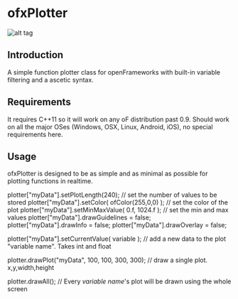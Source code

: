 ofxPlotter
==========

![alt tag](https://raw.githubusercontent.com/yeswecan/ofxPlotter/master/screenshot.png)

Introduction
------------
A simple function plotter class for openFrameworks with built-in variable filtering and a ascetic syntax.

Requirements
------------
It requires C++11 so it will work on any oF distribution past 0.9. Should work on all the major OSes (Windows, OSX, Linux, Android, iOS), no special requirements here.

Usage
-----
ofxPlotter is designed to be as simple and as minimal as possible for plotting functions in realtime.

plotter["myData"].setPlotLength(240);            // set the number of values to be stored
plotter["myData"].setColor( ofColor(255,0,0) );  // set the color of the plot
plotter["myData"].setMinMaxValue( 0.f, 1024.f ); // set the min and max values
plotter["myData"].drawGuidelines = false; 
plotter["myData"].drawInfo = false;
plotter["myData"].drawOverlay = false; 

plotter["myData"].setCurrentValue( variable ); // add a new data to the plot "variable name". Takes int and float

plotter.drawPlot("myData", 100, 100, 300, 300); // draw a single plot. x,y,width,height

plotter.drawAll(); // Every _variable name_'s plot will be drawn using the whole screen
